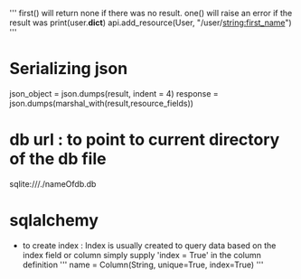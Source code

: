 '''
first() will return none if there was no result.
one() will raise an error if the result was
print(user.__dict__)
api.add_resource(User, "/user/<string:first_name>")
'''

# Serializing json
json_object = json.dumps(result, indent = 4)
response = json.dumps(marshal_with(result,resource_fields))

# db url : to point to current directory of the db file
sqlite:///./nameOfdb.db

# sqlalchemy 
- to create index : Index is usually created to query data based on the index field or column
        simply supply 'index = True' in the column definition
        '''
        name = Column(String, unique=True, index=True)
        '''
